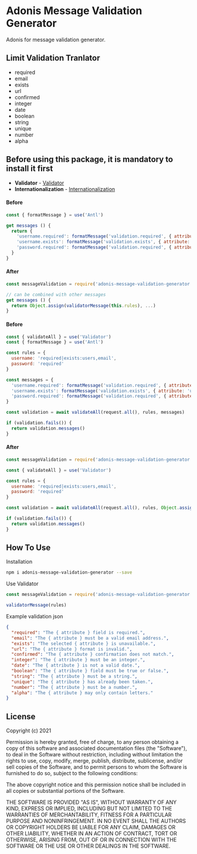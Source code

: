 # Adonis Message Validation Generator

Adonis for message validation generator.

## Limit Validation Tranlator 
- required
- email
- exists
- url
- confirmed
- integer
- date
- boolean
- string
- unique
- number
- alpha

## Before using this package, it is mandatory to install it first 
- **Validator** - [Validator](https://legacy.adonisjs.com/docs/4.1/validator)
- **Internationalization** - [Internationalization](https://legacy.adonisjs.com/docs/4.1/internationalization) 

#### Before
```javascript
const { formatMessage } = use('Antl')

get messages () {
  return {
    'username.required': formatMessage('validation.required', { attribute: 'username' }),
    'username.exists': formatMessage('validation.exists', { attribute: 'username' }),
    'password.required': formatMessage('validation.required', { attribute: 'password' })
  }
}
```
#### After
```javascript
const messageValidation = require('adonis-message-validation-generator')

// can be combined with other messages
get messages () {
  return Object.assign(validatorMessage(this.rules), ...)
}
```

#### Before
```javascript
const { validateAll } = use('Validator')
const { formatMessage } = use('Antl')

const rules = {
  username: 'required|exists:users,email',
  password: 'required'
}

const messages = {
  'username.required': formatMessage('validation.required', { attribute: 'username' }),
  'username.exists': formatMessage('validation.exists', { attribute: 'username' }),
  'password.required': formatMessage('validation.required', { attribute: 'password' })
}

const validation = await validateAll(request.all(), rules, messages)

if (validation.fails()) {
  return validation.messages()
}
```
#### After
```javascript
const messageValidation = require('adonis-message-validation-generator')

const { validateAll } = use('Validator')

const rules = {
  username: 'required|exists:users,email',
  password: 'required'
}

const validation = await validateAll(request.all(), rules, Object.assign(validatorMessage(rules), ...))

if (validation.fails()) {
  return validation.messages()
}
```

## How To Use
Installation
```bash
npm i adonis-message-validation-generator --save
```

Use Validator
```javascript
const messageValidation = require('adonis-message-validation-generator')

validatorMessage(rules)
```

Example validation json 
```json
{
  "required": "The { attribute } field is required.",
  "email": "The { attribute } must be a valid email address.",
  "exists": "The selected { attribute } is unavailable.",
  "url": "The { attribute } format is invalid.",
  "confirmed": "The { attribute } confirmation does not match.",
  "integer": "The { attribute } must be an integer.",
  "date": "The { attribute } is not a valid date.",
  "boolean": "The { attribute } field must be true or false.",
  "string": "The { attribute } must be a string.",
  "unique": "The { attribute } has already been taken.",
  "number": "The { attribute } must be a number.",
  "alpha": "The { attribute } may only contain letters."
}
```

## License
Copyright (c) 2021

Permission is hereby granted, free of charge, to any person obtaining a copy of this software and associated documentation files (the "Software"), to deal in the Software without restriction, including without limitation the rights to use, copy, modify, merge, publish, distribute, sublicense, and/or sell copies of the Software, and to permit persons to whom the Software is furnished to do so, subject to the following conditions:

The above copyright notice and this permission notice shall be included in all copies or substantial portions of the Software.

THE SOFTWARE IS PROVIDED "AS IS", WITHOUT WARRANTY OF ANY KIND, EXPRESS OR IMPLIED, INCLUDING BUT NOT LIMITED TO THE WARRANTIES OF MERCHANTABILITY, FITNESS FOR A PARTICULAR PURPOSE AND NONINFRINGEMENT. IN NO EVENT SHALL THE AUTHORS OR COPYRIGHT HOLDERS BE LIABLE FOR ANY CLAIM, DAMAGES OR OTHER LIABILITY, WHETHER IN AN ACTION OF CONTRACT, TORT OR OTHERWISE, ARISING FROM, OUT OF OR IN CONNECTION WITH THE SOFTWARE OR THE USE OR OTHER DEALINGS IN THE SOFTWARE.